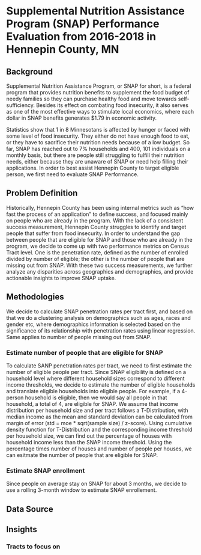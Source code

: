 # Supplemental Nutrition Assistance Program (SNAP) Performance Evaluation from 2016-2018 in Hennepin County, MN

## Background 
Supplemental Nutrition Assistance Program, or SNAP for short, is a federal program that provides nutrition benefits to supplement the food budget of needy families so they can purchase healthy food and move towards self-sufficiency. Besides its effect on combating food insecurity, it also serves as one of the most effective ways to stimulate local economics, where each dollar in SNAP benefits generates $1.79 in economic activity. 

Statistics show that 1 in 8 Minnesotans is affected by hunger or faced with some level of food insecurity. They either do not have enough food to eat, or they have to sacrifice their nutrition needs because of a low budget. So far, SNAP has reached out to 7% households and 400, 101 individuals on a monthly basis, but there are people still struggling to fulfill their nutrition needs, either because they are unaware of SNAP or need help filling their applications. In order to best assist Hennepin County to target eligible person, we first need to evaluate SNAP Performance.

## Problem Definition
Historically, Hennepin County has been using internal metrics such as “how fast the process of an application” to define success, and focused mainly on people who are already in the program. With the lack of a consistent success measurement, Hennepin County struggles to identify and target people that suffer from food insecurity. In order to understand the gap between people that are eligible for SNAP and those who are already in the program, we decide to come up with two performance metrics on Census Tract level. One is the penetration rate, defined as the number of enrolled divided by number of eligible; the other is the number of people that are missing out from SNAP. With these two success measurements, we further analyze any disparities across geographics and demographics, and provide actionable insights to improve SNAP uptake. 

## Methodologies 
We decide to calculate SNAP penetration rates per tract first, and based on that we do a clustering analysis on demographics such as ages, races and gender etc, where
demographics information is selected based on the significance of its relationship with penetration rates using linear regression. Same applies to number of people missing out from SNAP.

### Estimate number of people that are eligible for SNAP
To calculate SANP penetration rates per tract, we need to first estimate the number of eligible people per tract. Since SNAP eligibility is defined on a household level where 
different household sizes correspond to different income thresholds, we decide to estimate the number of eligible households and translate eligible households into eligible people. For example, if a 4-person household is eligible, then we would say all people in that household, a total of 4, are eligible for SNAP. We assume that income distribution per household size and per tract follows a T-Distribution, with median income as the mean and standard deviation can be calculated from margin of error (std = moe * sqrt(sample size) / z-score). Using cumulative density function for T-Distribution and the corresponding income threshold per household size, we can find out the percentage of houses with household income less than the SNAP income threshold. Using the percentage times number of houses and number of people per houses, we can esitmate the number of people that are eligible for SNAP. 

### Estimate SNAP enrollment 
Since people on average stay on SNAP for about 3 months, we decide to use a rolling 3-month window to estimate SNAP enrollement. 

## Data Source 


## Insights 
### Tracts to focus on 





